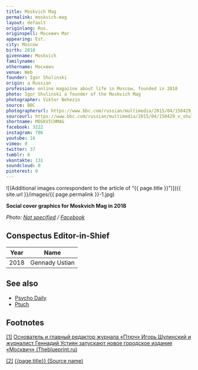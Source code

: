 ```yaml
---
title: Moskvich Mag
permalink: moskvich-mag
layout: default
originlang: Rus.
originspell: Москвич Маг
appearing: Est.
city: Moscow
birth: 2018
givenname: Moskvich
familyname:
othername: Москвич
venue: Web
founder: Igor Shulinski
origin: a Russian
profession: online magazine about life in Moscow, founded in 2018
photo: Igor Shulinski a founder of the Moskvich Mag
photographer: Viktor Nehezin
source: BBC
photographerurl: https://www.bbc.com/russian/multimedia/2015/04/150429_v_shulinsky_ptuch
sourceurl: https://www.bbc.com/russian/multimedia/2015/04/150429_v_shulinsky_ptuch
shortname: MOSKVICHMAG
facebook: 3222
instagram: 786
youtube: 16
vimeo: 0
twitter: 37
tumblr: 0
vkontakte: 131
soundcloud: 0
pinterest: 0
---
```



![(Additional images correspondent to the article of “{{ page.title }}”)]({{ site.url }}/images/{{ page.permalink }}-1.jpg)

**Social cover graphics for Moskvich Mag in 2018**

*Photo: [Not specified](index) / [Facebook](https://www.facebook.com/moskvichmag/)*

## Сonspectus Editor-in-Shief

|Year|Name|
|-|-|
|2018|Gennady Ustian|

## See also

+ [Psycho Daily](psycho-daily)
+ [Ptuch](ptuch)

## Footnotes

[[1]](#a1) <span id="f1"></span> [Основатель и главный редактор журнала «Птюч» Игорь Шулинский и журналист Геннадий Устиян запускают новое городское издание «Москвич» (Theblueprint.ru)](https://theblueprint.ru/career/7730)

[[2]](#a2) <span id="f2"></span> [{{page.title}} (Source name)](index)
